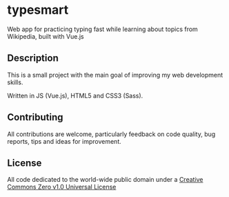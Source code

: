 # typesmart

Web app for practicing typing fast while learning about topics from Wikipedia, built with Vue.js

## Description

This is a small project with the main goal of improving my web development skills.

Written in JS (Vue.js), HTML5 and CSS3 (Sass).

## Contributing

All contributions are welcome, particularly feedback on code quality, bug reports, tips and ideas for improvement.

## License

All code dedicated to the world-wide public domain under a [Creative Commons Zero v1.0 Universal License](https://creativecommons.org/publicdomain/zero/1.0/)
